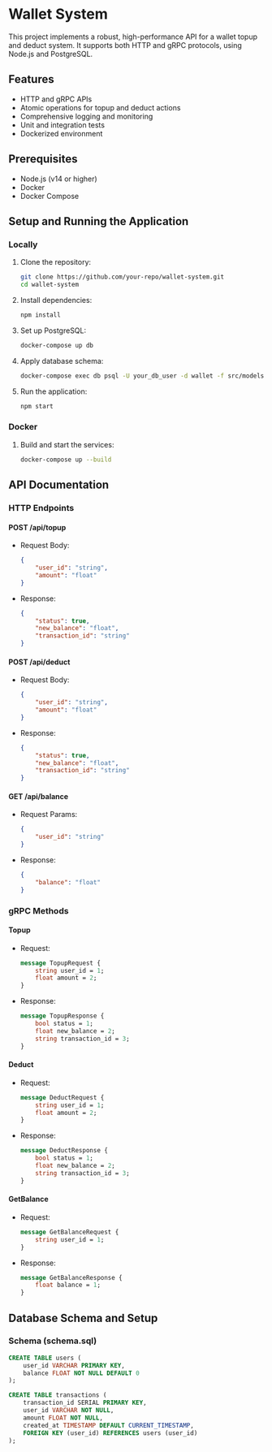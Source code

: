 # Wallet System

This project implements a robust, high-performance API for a wallet topup and deduct system. It supports both HTTP and gRPC protocols, using Node.js and PostgreSQL.

## Features

- HTTP and gRPC APIs
- Atomic operations for topup and deduct actions
- Comprehensive logging and monitoring
- Unit and integration tests
- Dockerized environment

## Prerequisites

- Node.js (v14 or higher)
- Docker
- Docker Compose

## Setup and Running the Application

### Locally

1. Clone the repository:
    ```sh
    git clone https://github.com/your-repo/wallet-system.git
    cd wallet-system
    ```

2. Install dependencies:
    ```sh
    npm install
    ```

3. Set up PostgreSQL:
    ```sh
    docker-compose up db
    ```

4. Apply database schema:
    ```sh
    docker-compose exec db psql -U your_db_user -d wallet -f src/models/schema.sql
    ```

5. Run the application:
    ```sh
    npm start
    ```

### Docker

1. Build and start the services:
    ```sh
    docker-compose up --build
    ```

## API Documentation

### HTTP Endpoints

#### POST /api/topup

- Request Body:
    ```json
    {
        "user_id": "string",
        "amount": "float"
    }
    ```

- Response:
    ```json
    {
        "status": true,
        "new_balance": "float",
        "transaction_id": "string"
    }
    ```

#### POST /api/deduct

- Request Body:
    ```json
    {
        "user_id": "string",
        "amount": "float"
    }
    ```

- Response:
    ```json
    {
        "status": true,
        "new_balance": "float",
        "transaction_id": "string"
    }
    ```

#### GET /api/balance

- Request Params:
    ```json
    {
        "user_id": "string"
    }
    ```

- Response:
    ```json
    {
        "balance": "float"
    }
    ```

### gRPC Methods

#### Topup

- Request:
    ```protobuf
    message TopupRequest {
        string user_id = 1;
        float amount = 2;
    }
    ```

- Response:
    ```protobuf
    message TopupResponse {
        bool status = 1;
        float new_balance = 2;
        string transaction_id = 3;
    }
    ```

#### Deduct

- Request:
    ```protobuf
    message DeductRequest {
        string user_id = 1;
        float amount = 2;
    }
    ```

- Response:
    ```protobuf
    message DeductResponse {
        bool status = 1;
        float new_balance = 2;
        string transaction_id = 3;
    }
    ```

#### GetBalance

- Request:
    ```protobuf
    message GetBalanceRequest {
        string user_id = 1;
    }
    ```

- Response:
    ```protobuf
    message GetBalanceResponse {
        float balance = 1;
    }
    ```

## Database Schema and Setup

### Schema (schema.sql)

```sql
CREATE TABLE users (
    user_id VARCHAR PRIMARY KEY,
    balance FLOAT NOT NULL DEFAULT 0
);

CREATE TABLE transactions (
    transaction_id SERIAL PRIMARY KEY,
    user_id VARCHAR NOT NULL,
    amount FLOAT NOT NULL,
    created_at TIMESTAMP DEFAULT CURRENT_TIMESTAMP,
    FOREIGN KEY (user_id) REFERENCES users (user_id)
);
